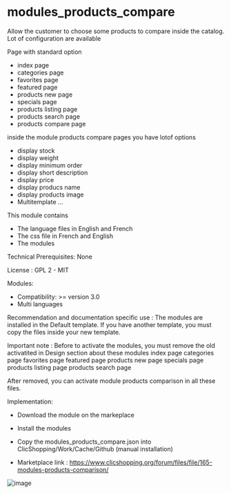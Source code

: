 # modules_products_compare

Allow the customer to choose some products to compare inside the catalog.
Lot of configuration are available

Page with standard option
- index page
- categories page
- favorites page
- featured page
- products new page
- specials page
- products listing page
- products search page
- products compare page

inside the module products compare pages you have lotof options
- display stock
- display weight
- display minimum order
- display short description
- display price
- display producs name
- display products image
- Multitemplate
...


This module contains

- The language files in English and French
- The css file in French and English
- The modules


Technical Prerequisites: None

License : GPL 2 - MIT

Modules:

- Compatibility: >= version 3.0
- Multi languages

Recommendation and documentation specific use :
The modules are installed in the Default template.
If you have another template, you must copy the files inside your new template.

Important note :
Before to activate the modules, you must remove the old activatited in Design section about these modules
index page
categories page
favorites page
featured page
products new page
specials page
products listing page
products search page

After removed, you can activate module products comparison in all these files.


Implementation:
- Download the module on the markeplace
- Install the modules 

- Copy the modules_products_compare.json into ClicShopping/Work/Cache/Github (manual installation)

- Marketplace link : https://www.clicshopping.org/forum/files/file/165-modules-products-comparison/

![image](https://github.com/ClicShoppingOfficialModulesV3/modules_products_compare/blob/master/ModuleInfosJson/image.png)
